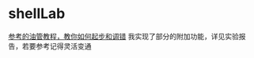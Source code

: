 # shellLab
[参考的油管教程，教你如何起步和调错](https://www.youtube.com/watch?v=OMhhyGUQ5BI)
我实现了部分的附加功能，详见实验报告，若要参考记得灵活变通
